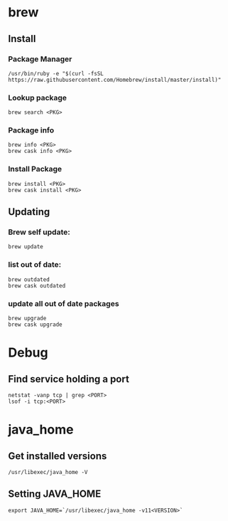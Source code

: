 # brew

## Install

### Package Manager
`/usr/bin/ruby -e "$(curl -fsSL https://raw.githubusercontent.com/Homebrew/install/master/install)"`

### Lookup package
`brew search <PKG>`

### Package info
`brew info <PKG>`  
`brew cask info <PKG>`

### Install Package
`brew install <PKG>`  
`brew cask install <PKG>`

## Updating

### Brew self update:
`brew update`

### list out of date:
`brew outdated`  
`brew cask outdated`

### update all out of date packages
`brew upgrade`  
`brew cask upgrade`

# Debug
## Find service holding a port
`netstat -vanp tcp | grep <PORT>`  
`lsof -i tcp:<PORT>`

# java_home
## Get installed versions
`/usr/libexec/java_home -V`

## Setting JAVA_HOME
``export JAVA_HOME=`/usr/libexec/java_home -v11<VERSION>` ``
